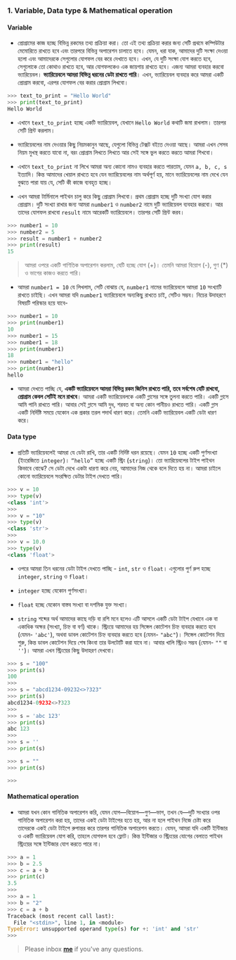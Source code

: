 ### 1. Variable, Data type & Mathematical operation


#### Variable

* প্রোগ্রামের কাজ হচ্ছে বিভিন্ন রকমের তথ্য প্রক্রিয়া করা। তো এই তথ্য প্রক্রিয়া করার জন্য সেটি প্রথমে কম্পিউটার মেমোরিতে রাখতে হবে এবং তারপরে বিভিন্ন অপারেশন চালাতে হবে। যেমন, ধরা যাক, আমাদের দুটি সংক্ষা দেওয়া হলো এবং আমাদেরকে সেগুলোর যোগফল বের করে দেখাতে হবে। এখন, যে দুটি সংক্ষা যোগ করতে হবে, সেগুলোকে তো কোথাও রাখতে হবে, আর যোগফলকেও এক জায়গায় রাখতে হবে। এজন্য আমরা ব্যবহার করবো ভ্যারিয়েবল। **ভ্যারিয়েবলে আমরা বিভিন্ন ধরনের ডেটা রাখতে পারি**। এখন, ভ্যারিয়েবল ব্যবহার করে আমরা একটি প্রোগ্রাম করবো, এরপর যোগফল বের করার প্রোগ্রাম লিখবো। 

```python
>>> text_to_print = "Hello World"
>>> print(text_to_print)
Hello World
```

* এখানে `text_to_print` হচ্ছে একটি ভ্যারিয়েবল, যেখানে `Hello World` কথাটি জমা রাখলাম। তারপর সেটি প্রিন্ট করলাম।

* ভ্যারিয়েবলের নাম দেওয়ার কিছু নিয়মকানুন আছে, 	যেগুলো বিভিন্ন টেক্সট বইতে দেওয়া আছে। আমরা এখন সেসব নিয়ম মুখস্থ করতে যাবো না, বরং প্রোগ্রাম লিখতে লিখতে আর সেই সঙ্গে ভুল করতে করতে আমরা শিখবো।

* এখানে `text_to_print` না লিখে আমরা অন্য কোনো নামও ব্যবহার করতে পারতাম, যেমন `a, b, c, s` ইত্যাদি। কিন্ত আমাদের খেয়াল রাখতে হবে যেন ভ্যারিয়েবলের নাম অর্থপূর্ণ হয়, মানে ভ্যারিয়েবলের নাম দেখে যেন বুঝতে পারা যায় যে, সেটি কী কাজে ব্যবহৃত হচ্ছে।

* এখন আমরা টার্মিনালে পাইথন চালু করে কিছু প্রোগ্রাম লিখবো। প্রথম প্রোগ্রাম হচ্ছে দুটি সংখ্যা যোগ করার প্রোগ্রাম। দুটি সংখ্যা রাখার জন্য আমরা `number1`  ও `number2` নামে দুটি ভ্যারিয়েবল ব্যবহার করবো। আর তাদের যোগফল রাখবো `result` নামে আরেকটি ভ্যারিয়েবলে। তারপর সেটি প্রিন্ট করব।

```python
>>> number1 = 10
>>> number2 = 5
>>> result = number1 + number2
>>> print(result)
15
```

> আমরা ওপরে একটি গাণিতিক অপারেশন করলাম, যেটি হচ্ছে যোগ (+)। তেমনি আমরা বিয়োগ (-), গুণ (*) ও ভাগের কাজও করতে পারি।


* আমরা `number1 = 10` যে লিখলাম, সেটি বোঝায় যে, `number1` নামের ভ্যারিয়েবলে আমরা `10` সংখ্যাটি রাখতে চাইছি। এখন আমরা যদি `number1` ভ্যারিয়েবলে অন্যকিছু রাখতে চাই, সেটিও সম্ভব। নিচের উদাহরণে বিষয়টি পরিস্কার হয়ে যাবে-

```python
>>> number1 = 10
>>> print(number1)
10
>>> number1 = 15
>>> number1 = 18
>>> print(number1)
18
>>> number1 = "hello"
>>> print(number1)
hello
```

* আমরা দেখতে পাচ্ছি যে, **একটি ভ্যারিয়েবলে আমরা বিভিন্ন রকম জিনিস রাখতে পারি, তবে সর্বশেষ যেটি রাখবো, প্রোগ্রাম কেবল সেটিই মনে রাখবে**। আমরা একটি ভ্যারিয়েবলকে একটি গ্লাসের সঙ্গে তুলনা করতে পারি। একটি গ্লাসে আমি পানি রাখতে পারি। আবার সেই গ্লাসে আমি দুধ, শরবত বা অন্য কোন পানীয়ও রাখতে পারি। একটি গ্লাস একটি নির্দিষ্টি সময়ে যেকোন এক প্রকার তরল পদার্থ ধারণ করে। তেমনি একটি ভ্যারিয়েবল একটি ডেটা ধারণ করে। 

#### Data type

* প্রতিটি ভ্যারিয়েবলেই আমরা যে ডেটা রাখি, তার একটি নির্দিষ্ট ধরন রয়েছে। যেমন `10` হচ্ছে একটি পুর্ণসংখ্যা (ইংরেজিতে `integer`)। `“hello”` হচ্ছে একটি স্ট্রিং (`string`)। তো ভ্যারিয়েবলের টাইপ পাইথন কিভাবে বোঝে? সে ডেটা দেখে একটা ধারণা করে নেয়, আমাদের নিজ থেকে বলে দিতে হয় না। আমরা চাইলে কোনো ভ্যারিয়েবলে সংরক্ষিত ডেটার টাইপ দেখতে পারি। 

```python
>>> v = 10
>>> type(v)
<class 'int'>
>>> 
>>> v = "10"
>>> type(v)
<class 'str'>
>>> 
>>> v = 10.0
>>> type(v)
<class 'float'>
```

* ওপরে আমরা তিন ধরনের ডেটা টাইপ দেখতে পাচ্ছি - `int`, `str` ও `float`। এগুলোর পুর্ণ রুপ হচ্ছে `integer`, `string` ও `float`।

* `integer`  হচ্ছে যেকোন পুর্ণসংখ্যা।

* `float` হচ্ছে যেকোন বাস্তব সংখ্যা বা দশমিক যুক্ত সংখ্যা। 

*  `string` শব্দের অর্থ আমাদের কাছে দড়ি বা রশি মনে হলেও এটি আসলে একটি ডেটা টাইপ যেখানে এক বা একাধিক অক্ষর (সংখ্যা, চিহ্ন বা বর্ণ) থাকে। স্ট্রিংয়ে আমাদের হয় সিঙ্গেল কোটেশন চিহ্ন ব্যবহার করতে হবে (যেমন-  `'abc'`), অথবা ডাবল কোটেশন চিহ্ন ব্যবহার করতে হবে (যেমন-  `"abc"`)। সিঙ্গেল কোটেশন দিয়ে শুরু, কিন্ত ডাবল কোটেশন দিয়ে শেষ কিংবা তার উলটোটি করা যাবে না। আবার খালি স্ট্রিংও সম্ভব (যেমন-  `""` বা  `''`)। আমরা এখন স্ট্রিংয়ের কিছু উদাহরণ দেখবো। 

```python
>>> s = "100"
>>> print(s)
100
>>> 
>>> s = "abcd1234-09232<>?323"
>>> print(s)
abcd1234-09232<>?323
>>> 
>>> s = 'abc 123'
>>> print(s)
abc 123
>>> 
>>> s = ''
>>> print(s)

>>> s = ""
>>> print(s)

>>>
```

#### Mathematical operation

* আমরা যখন কোন গানিতিক অপারেশন করি, যেমন যোগ—বিয়োগ—গুণ—ভাগ, তখন যে—দুটি সংখ্যার ওপর গানিতিক অপারেশন করা হয়, তাদের একই ডেটা টাইপের হতে হয়, আর  না হলে পাইথন নিজে চেষ্টা করে তাদেরকে একই ডেটা টাইপে রুপান্তর করে তারপর গানিতিক অপারেশন করতে। যেমন, আমরা যদি একটি ইন্টিজার ও একটি ভ্যারিয়েবল যোগ করি, তাহলে যোগফল হবে ফ্লোট। কিন্ত ইন্টিজার ও স্ট্রিংয়ের যোগের বেলাতে পাইথন স্ট্রিংয়ের সঙ্গে ইন্টিজার যোগ করতে পারে না। 

```python
>>> a = 1
>>> b = 2.5
>>> c = a + b
>>> print(c)
3.5
>>> 
>>> a = 1
>>> b = "2"
>>> c = a + b
Traceback (most recent call last):
  File "<stdin>", line 1, in <module>
TypeError: unsupported operand type(s) for +: 'int' and 'str'
>>> 
```

> Please inbox **[me](https://www.facebook.com/shoriot)** if you've any questions.